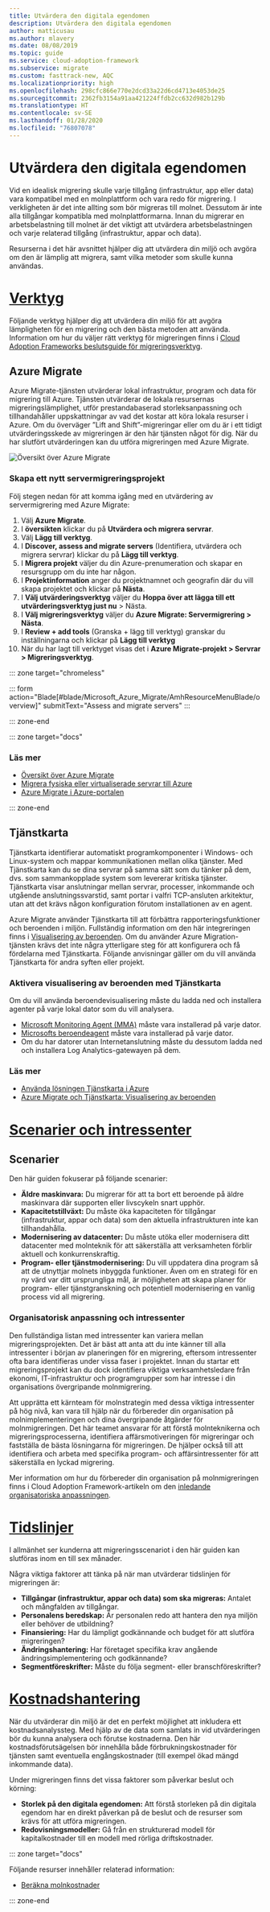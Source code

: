 ```yaml
---
title: Utvärdera den digitala egendomen
description: Utvärdera den digitala egendomen
author: matticusau
ms.author: mlavery
ms.date: 08/08/2019
ms.topic: guide
ms.service: cloud-adoption-framework
ms.subservice: migrate
ms.custom: fasttrack-new, AQC
ms.localizationpriority: high
ms.openlocfilehash: 298cfc866e770e2dcd33a22d6cd4713e4053de25
ms.sourcegitcommit: 2362fb3154a91aa421224ffdb2cc632d982b129b
ms.translationtype: HT
ms.contentlocale: sv-SE
ms.lasthandoff: 01/28/2020
ms.locfileid: "76807078"
---
```

# <a name="assess-the-digital-estate"></a>Utvärdera den digitala egendomen

Vid en idealisk migrering skulle varje tillgång (infrastruktur, app eller data) vara kompatibel med en molnplattform och vara redo för migrering. I verkligheten är det inte allting som bör migreras till molnet. Dessutom är inte alla tillgångar kompatibla med molnplattformarna. Innan du migrerar en arbetsbelastning till molnet är det viktigt att utvärdera arbetsbelastningen och varje relaterad tillgång (infrastruktur, appar och data).

Resurserna i det här avsnittet hjälper dig att utvärdera din miljö och avgöra om den är lämplig att migrera, samt vilka metoder som skulle kunna användas.

<!-- markdownlint-disable MD025 -->

# <a name="toolstabtools"></a>[Verktyg](#tab/Tools)

Följande verktyg hjälper dig att utvärdera din miljö för att avgöra lämpligheten för en migrering och den bästa metoden att använda. Information om hur du väljer rätt verktyg för migreringen finns i [Cloud Adoption Frameworks beslutsguide för migreringsverktyg](../../decision-guides/migrate-decision-guide/index.md).

## <a name="azure-migrate"></a>Azure Migrate

Azure Migrate-tjänsten utvärderar lokal infrastruktur, program och data för migrering till Azure. Tjänsten utvärderar de lokala resursernas migreringslämplighet, utför prestandabaserad storleksanpassning och tillhandahåller uppskattningar av vad det kostar att köra lokala resurser i Azure. Om du överväger ”Lift and Shift”-migreringar eller om du är i ett tidigt utvärderingsskede av migreringen är den här tjänsten något för dig. När du har slutfört utvärderingen kan du utföra migreringen med Azure Migrate.

![Översikt över Azure Migrate](./media/assess/azuremigrate-overview-1.png)

### <a name="create-a-new-server-migration-project"></a>Skapa ett nytt servermigreringsprojekt

Följ stegen nedan för att komma igång med en utvärdering av servermigrering med Azure Migrate:

1. Välj **Azure Migrate**.
1. I **översikten** klickar du på **Utvärdera och migrera servrar**.
1. Välj **Lägg till verktyg**.
1. I **Discover, assess and migrate servers** (Identifiera, utvärdera och migrera servrar) klickar du på **Lägg till verktyg**.
1. I **Migrera projekt** väljer du din Azure-prenumeration och skapar en resursgrupp om du inte har någon.
1. I **Projektinformation** anger du projektnamnet och geografin där du vill skapa projektet och klickar på **Nästa**.
1. I **Välj utvärderingsverktyg** väljer du **Hoppa över att lägga till ett utvärderingsverktyg just nu** > Nästa.
1. I **Välj migreringsverktyg** väljer du  **Azure Migrate: Servermigrering > Nästa**.
1. I **Review + add tools** (Granska + lägg till verktyg)
granskar du inställningarna och klickar på **Lägg till verktyg**
1. När du har lagt till verktyget visas det i **Azure Migrate-projekt > Servrar > Migreringsverktyg**.

::: zone target="chromeless"

::: form action="Blade[#blade/Microsoft_Azure_Migrate/AmhResourceMenuBlade/overview]" submitText="Assess and migrate servers" :::

::: zone-end

::: zone target="docs"

### <a name="learn-more"></a>Läs mer

- [Översikt över Azure Migrate](https://docs.microsoft.com/azure/migrate/migrate-services-overview)
- [Migrera fysiska eller virtualiserade servrar till Azure](https://docs.microsoft.com/azure/migrate/tutorial-migrate-physical-virtual-machines)
- [Azure Migrate i Azure-portalen](https://portal.azure.com/#blade/Microsoft_Azure_Migrate/AmhResourceMenuBlade/overview)

::: zone-end

## <a name="service-map"></a>Tjänstkarta

Tjänstkarta identifierar automatiskt programkomponenter i Windows- och Linux-system och mappar kommunikationen mellan olika tjänster. Med Tjänstkarta kan du se dina servrar på samma sätt som du tänker på dem, dvs. som sammankopplade system som levererar kritiska tjänster. Tjänstkarta visar anslutningar mellan servrar, processer, inkommande och utgående anslutningssvarstid, samt portar i valfri TCP-ansluten arkitektur, utan att det krävs någon konfiguration förutom installationen av en agent.

Azure Migrate använder Tjänstkarta till att förbättra rapporteringsfunktioner och beroenden i miljön. Fullständig information om den här integreringen finns i [Visualisering av beroenden](https://docs.microsoft.com/azure/migrate/concepts-dependency-visualization). Om du använder Azure Migration-tjänsten krävs det inte några ytterligare steg för att konfigurera och få fördelarna med Tjänstkarta. Följande anvisningar gäller om du vill använda Tjänstkarta för andra syften eller projekt.

### <a name="enable-dependency-visualization-using-service-map"></a>Aktivera visualisering av beroenden med Tjänstkarta

Om du vill använda beroendevisualisering måste du ladda ned och installera agenter på varje lokal dator som du vill analysera.

- [Microsoft Monitoring Agent (MMA)](https://docs.microsoft.com/azure/log-analytics/log-analytics-agent-windows) måste vara installerad på varje dator.
- [Microsofts beroendeagent](https://docs.microsoft.com/azure/azure-monitor/insights/vminsights-enable-hybrid-cloud#install-the-dependency-agent-on-windows) måste vara installerad på varje dator.
- Om du har datorer utan Internetanslutning måste du dessutom ladda ned och installera Log Analytics-gatewayen på dem.

<!-- markdownlint-disable MD024 -->

### <a name="learn-more"></a>Läs mer

- [Använda lösningen Tjänstkarta i Azure](https://docs.microsoft.com/azure/azure-monitor/insights/service-map)
- [Azure Migrate och Tjänstkarta: Visualisering av beroenden](https://docs.microsoft.com/azure/migrate/concepts-dependency-visualization)

# <a name="scenarios-and-stakeholderstabscenarios"></a>[Scenarier och intressenter](#tab/Scenarios)

## <a name="scenarios"></a>Scenarier

Den här guiden fokuserar på följande scenarier:

- **Äldre maskinvara:** Du migrerar för att ta bort ett beroende på äldre maskinvara där supporten eller livscykeln snart upphör.
- **Kapacitetstillväxt:** Du måste öka kapaciteten för tillgångar (infrastruktur, appar och data) som den aktuella infrastrukturen inte kan tillhandahålla.
- **Modernisering av datacenter:** Du måste utöka eller modernisera ditt datacenter med molnteknik för att säkerställa att verksamheten förblir aktuell och konkurrenskraftig.
- **Program- eller tjänstmodernisering:** Du vill uppdatera dina program så att de utnyttjar molnets inbyggda funktioner. Även om en strategi för en ny värd var ditt ursprungliga mål, är möjligheten att skapa planer för program- eller tjänstgranskning och potentiell modernisering en vanlig process vid all migrering.

### <a name="organizational-alignment-and-stakeholders"></a>Organisatorisk anpassning och intressenter

Den fullständiga listan med intressenter kan variera mellan migreringsprojekten. Det är bäst att anta att du inte känner till alla intressenter i början av planeringen för en migrering, eftersom intressenter ofta bara identifieras under vissa faser i projektet. Innan du startar ett migreringsprojekt kan du dock identifiera viktiga verksamhetsledare från ekonomi, IT-infrastruktur och programgrupper som har intresse i din organisations övergripande molnmigrering.

Att upprätta ett kärnteam för molnstrategin med dessa viktiga intressenter på hög nivå, kan vara till hjälp när du förbereder din organisation på molnimplementeringen och dina övergripande åtgärder för molnmigreringen. Det här teamet ansvarar för att förstå molnteknikerna och migreringsprocesserna, identifiera affärsmotiveringen för migreringar och fastställa de bästa lösningarna för migreringen. De hjälper också till att identifiera och arbeta med specifika program- och affärsintressenter för att säkerställa en lyckad migrering.

Mer information om hur du förbereder din organisation på molnmigreringen finns i Cloud Adoption Framework-artikeln om den [inledande organisatoriska anpassningen](../../plan/initial-org-alignment.md).

# <a name="timelinestabtimelines"></a>[Tidslinjer](#tab/Timelines)

I allmänhet ser kunderna att migreringsscenariot i den här guiden kan slutföras inom en till sex månader.

Några viktiga faktorer att tänka på när man utvärderar tidslinjen för migreringen är:

- **Tillgångar (infrastruktur, appar och data) som ska migreras:** Antalet och mångfalden av tillgångar.
- **Personalens beredskap:** Är personalen redo att hantera den nya miljön eller behöver de utbildning?
- **Finansiering:** Har du lämpligt godkännande och budget för att slutföra migreringen?
- **Ändringshantering:** Har företaget specifika krav angående ändringsimplementering och godkännande?
- **Segmentföreskrifter:** Måste du följa segment- eller branschföreskrifter?

# <a name="cost-managementtabmanagecost"></a>[Kostnadshantering](#tab/ManageCost)

När du utvärderar din miljö är det en perfekt möjlighet att inkludera ett kostnadsanalyssteg. Med hjälp av de data som samlats in vid utvärderingen bör du kunna analysera och förutse kostnaderna. Den här kostnadsförutsägelsen bör innehålla både förbrukningskostnader för tjänsten samt eventuella engångskostnader (till exempel ökad mängd inkommande data).

Under migreringen finns det vissa faktorer som påverkar beslut och körning:

- **Storlek på den digitala egendomen:** Att förstå storleken på din digitala egendom har en direkt påverkan på de beslut och de resurser som krävs för att utföra migreringen.
- **Redovisningsmodeller:** Gå från en strukturerad modell för kapitalkostnader till en modell med rörliga driftskostnader.

::: zone target="docs"

Följande resurser innehåller relaterad information:

- [Beräkna molnkostnader](../migration-considerations/assess/estimate.md)

::: zone-end
